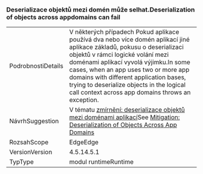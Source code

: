 ### <a name="deserialization-of-objects-across-appdomains-can-fail"></a><span data-ttu-id="a5412-101">Deserializace objektů mezi domén může selhat.</span><span class="sxs-lookup"><span data-stu-id="a5412-101">Deserialization of objects across appdomains can fail</span></span>

|   |   |
|---|---|
|<span data-ttu-id="a5412-102">Podrobnosti</span><span class="sxs-lookup"><span data-stu-id="a5412-102">Details</span></span>|<span data-ttu-id="a5412-103">V některých případech Pokud aplikace používá dva nebo více domén aplikací jiné aplikace základů, pokusu o deserializaci objektů v rámci logické volání mezi doménami aplikací vyvolá výjimku.</span><span class="sxs-lookup"><span data-stu-id="a5412-103">In some cases, when an app uses two or more app domains with different application bases, trying to deserialize objects in the logical call context across app domains throws an exception.</span></span>|
|<span data-ttu-id="a5412-104">Návrh</span><span class="sxs-lookup"><span data-stu-id="a5412-104">Suggestion</span></span>|<span data-ttu-id="a5412-105">V tématu [zmírnění: deserializace objektů mezi doménami aplikací](~/docs/framework/migration-guide/mitigation-deserialization-of-objects-across-app-domains.md)</span><span class="sxs-lookup"><span data-stu-id="a5412-105">See [Mitigation: Deserialization of Objects Across App Domains](~/docs/framework/migration-guide/mitigation-deserialization-of-objects-across-app-domains.md)</span></span>|
|<span data-ttu-id="a5412-106">Rozsah</span><span class="sxs-lookup"><span data-stu-id="a5412-106">Scope</span></span>|<span data-ttu-id="a5412-107">Edge</span><span class="sxs-lookup"><span data-stu-id="a5412-107">Edge</span></span>|
|<span data-ttu-id="a5412-108">Version</span><span class="sxs-lookup"><span data-stu-id="a5412-108">Version</span></span>|<span data-ttu-id="a5412-109">4.5.1</span><span class="sxs-lookup"><span data-stu-id="a5412-109">4.5.1</span></span>|
|<span data-ttu-id="a5412-110">Typ</span><span class="sxs-lookup"><span data-stu-id="a5412-110">Type</span></span>|<span data-ttu-id="a5412-111">modul runtime</span><span class="sxs-lookup"><span data-stu-id="a5412-111">Runtime</span></span>|

